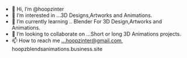 - 👋 Hi, I’m @hoopzinter
- 👀 I’m interested in ...3D Designs,Artworks and Animations.
- 🌱 I’m currently learning .. Blender For 3D Design,Artworks and Animations.
- 💞️ I’m looking to collaborate on ...Short or long 3D Animations projects.
- 📫 How to reach me ...hoopzinter@gmail.com, hoopzblendsanimations.business.site

<!---
hoopzinter/hoopzinter is a ✨ special ✨ repository because its `README.md` (this file) appears on your GitHub profile.
You can click the Preview link to take a look at your changes.
--->
